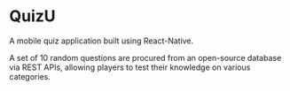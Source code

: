 # QuizU
A mobile quiz application built using React-Native. 

A set of 10 random questions are procured from an open-source database via REST APIs, allowing players to test their knowledge on various categories. 
